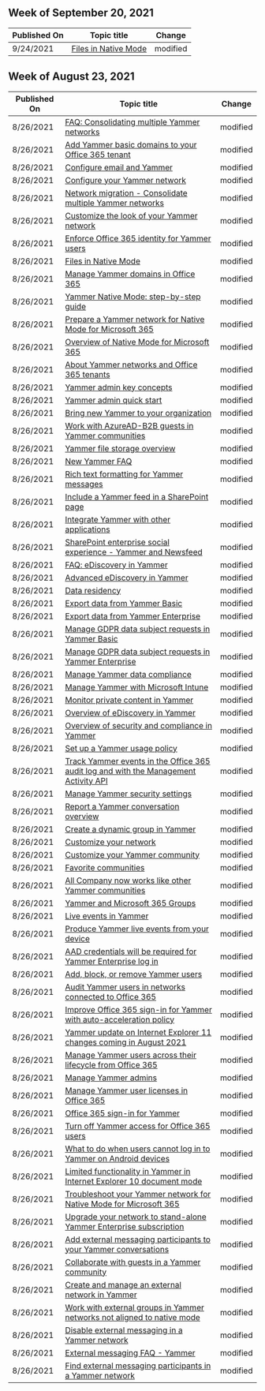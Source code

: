 <!-- This file is generated automatically each week. Changes made to this file will be overwritten.-->



## Week of September 20, 2021


| Published On |Topic title | Change |
|------|------------|--------|
| 9/24/2021 | [Files in Native Mode](/Yammer/configure-your-yammer-network/files-in-native-mode) | modified |


## Week of August 23, 2021


| Published On |Topic title | Change |
|------|------------|--------|
| 8/26/2021 | [FAQ: Consolidating multiple Yammer networks](/Yammer/configure-your-yammer-network/faq-consolidate-multiple-yammer-networks) | modified |
| 8/26/2021 | [Add Yammer basic domains to your Office 365 tenant](/Yammer/configure-your-yammer-network/add-basic-domains-to-office-365) | modified |
| 8/26/2021 | [Configure email and Yammer](/Yammer/configure-your-yammer-network/configure-email-and-yammer) | modified |
| 8/26/2021 | [Configure your Yammer network](/Yammer/configure-your-yammer-network/configure-yammer) | modified |
| 8/26/2021 | [Network migration - Consolidate multiple Yammer networks](/Yammer/configure-your-yammer-network/consolidate-multiple-yammer-networks) | modified |
| 8/26/2021 | [Customize the look of your Yammer network](/Yammer/configure-your-yammer-network/customize-the-look-of-yammer) | modified |
| 8/26/2021 | [Enforce Office 365 identity for Yammer users](/Yammer/configure-your-yammer-network/enforce-office-365-identity) | modified |
| 8/26/2021 | [Files in Native Mode](/Yammer/configure-your-yammer-network/files-in-native-mode) | modified |
| 8/26/2021 | [Manage Yammer domains in Office 365](/Yammer/configure-your-yammer-network/manage-yammer-domains) | modified |
| 8/26/2021 | [Yammer Native Mode: step-by-step guide](/Yammer/configure-your-yammer-network/native-mode-step-by-step-guide) | modified |
| 8/26/2021 | [Prepare a Yammer network for Native Mode for Microsoft 365](/Yammer/configure-your-yammer-network/native-mode) | modified |
| 8/26/2021 | [Overview of Native Mode for Microsoft 365](/Yammer/configure-your-yammer-network/overview-native-mode) | modified |
| 8/26/2021 | [About Yammer networks and Office 365 tenants](/Yammer/configure-your-yammer-network/yammer-and-office-365) | modified |
| 8/26/2021 | [Yammer admin key concepts](/Yammer/get-started-with-yammer/admin-key-concepts) | modified |
| 8/26/2021 | [Yammer admin quick start](/Yammer/get-started-with-yammer/admin-quick-start) | modified |
| 8/26/2021 | [Bring new Yammer to your organization](/Yammer/get-started-with-yammer/administrative-settings-opt-in-newyammer) | modified |
| 8/26/2021 | [Work with AzureAD-B2B guests in Yammer communities](/Yammer/get-started-with-yammer/azure-ad-b2b-guests-yammer) | modified |
| 8/26/2021 | [Yammer file storage overview](/Yammer/get-started-with-yammer/file-storage) | modified |
| 8/26/2021 | [New Yammer FAQ](/Yammer/get-started-with-yammer/newyammer-faq) | modified |
| 8/26/2021 | [Rich text formatting for Yammer messages](/Yammer/get-started-with-yammer/rich-text-formatting) | modified |
| 8/26/2021 | [Include a Yammer feed in a SharePoint page](/Yammer/integrate-yammer-with-other-apps/embed-a-feed-into-a-sharepoint-site) | modified |
| 8/26/2021 | [Integrate Yammer with other applications](/Yammer/integrate-yammer-with-other-apps/integrate-with-other-applications) | modified |
| 8/26/2021 | [SharePoint enterprise social experience - Yammer and Newsfeed](/Yammer/integrate-yammer-with-other-apps/yammer-and-newsfeed) | modified |
| 8/26/2021 | [FAQ: eDiscovery in Yammer](/Yammer/manage-security-and-compliance/faq-ediscovery) | modified |
| 8/26/2021 | [Advanced eDiscovery in Yammer](/Yammer/manage-security-and-compliance/advanced-ediscovery) | modified |
| 8/26/2021 | [Data residency](/Yammer/manage-security-and-compliance/data-residency) | modified |
| 8/26/2021 | [Export data from Yammer Basic](/Yammer/manage-security-and-compliance/export-yammer-basic-data) | modified |
| 8/26/2021 | [Export data from Yammer Enterprise](/Yammer/manage-security-and-compliance/export-yammer-enterprise-data) | modified |
| 8/26/2021 | [Manage GDPR data subject requests in Yammer Basic](/Yammer/manage-security-and-compliance/gdpr-requests-in-yammer-basic) | modified |
| 8/26/2021 | [Manage GDPR data subject requests in Yammer Enterprise](/Yammer/manage-security-and-compliance/gdpr-requests-in-yammer-enterprise) | modified |
| 8/26/2021 | [Manage Yammer data compliance](/Yammer/manage-security-and-compliance/manage-data-compliance) | modified |
| 8/26/2021 | [Manage Yammer with Microsoft Intune](/Yammer/manage-security-and-compliance/manage-yammer-with-intune) | modified |
| 8/26/2021 | [Monitor private content in Yammer](/Yammer/manage-security-and-compliance/monitor-private-content) | modified |
| 8/26/2021 | [Overview of eDiscovery in Yammer](/Yammer/manage-security-and-compliance/overview-of-ediscovery) | modified |
| 8/26/2021 | [Overview of security and compliance in Yammer](/Yammer/manage-security-and-compliance/security-and-compliance) | modified |
| 8/26/2021 | [Set up a Yammer usage policy](/Yammer/manage-security-and-compliance/set-up-a-usage-policy) | modified |
| 8/26/2021 | [Track Yammer events in the Office 365 audit log and with the Management Activity API](/Yammer/manage-security-and-compliance/track-yammer-events) | modified |
| 8/26/2021 | [Manage Yammer security settings](/Yammer/manage-security-and-compliance/yammer-security-settings) | modified |
| 8/26/2021 | [Report a Yammer conversation overview](/Yammer/manage-yammer-groups/configure-conversation-reporting) | modified |
| 8/26/2021 | [Create a dynamic group in Yammer](/Yammer/manage-yammer-groups/create-a-dynamic-group) | modified |
| 8/26/2021 | [Customize your network](/Yammer/manage-yammer-groups/customize-your-network) | modified |
| 8/26/2021 | [Customize your Yammer community](/Yammer/manage-yammer-groups/customize-your-yammer-community) | modified |
| 8/26/2021 | [Favorite communities](/Yammer/manage-yammer-groups/favorite-communities) | modified |
| 8/26/2021 | [All Company now works like other Yammer communities](/Yammer/manage-yammer-groups/yammer-all-company-yammer-community) | modified |
| 8/26/2021 | [Yammer and Microsoft 365 Groups](/Yammer/manage-yammer-groups/yammer-and-office-365-groups) | modified |
| 8/26/2021 | [Live events in Yammer](/Yammer/manage-yammer-groups/yammer-live-events) | modified |
| 8/26/2021 | [Produce Yammer live events from your device](/Yammer/manage-yammer-groups/yammer-produce-live-events-from-your-device-coming-soon) | modified |
| 8/26/2021 | [AAD credentials will be required for Yammer Enterprise log in](/Yammer/manage-yammer-users/aad-account-required) | modified |
| 8/26/2021 | [Add, block, or remove Yammer users](/Yammer/manage-yammer-users/add-block-or-remove-users) | modified |
| 8/26/2021 | [Audit Yammer users in networks connected to Office 365](/Yammer/manage-yammer-users/audit-users-connected-to-office-365) | modified |
| 8/26/2021 | [Improve Office 365 sign-in for Yammer with auto-acceleration policy](/Yammer/manage-yammer-users/auto-acceleration-policy-for-signing-in) | modified |
| 8/26/2021 | [Yammer update on Internet Explorer 11 changes coming in August 2021](/Yammer/manage-yammer-users/internet-explorer-11-retirement) | modified |
| 8/26/2021 | [Manage Yammer users across their lifecycle from Office 365](/Yammer/manage-yammer-users/manage-users-across-their-lifecycle) | modified |
| 8/26/2021 | [Manage Yammer admins](/Yammer/manage-yammer-users/manage-yammer-admins) | modified |
| 8/26/2021 | [Manage Yammer user licenses in Office 365](/Yammer/manage-yammer-users/manage-yammer-licenses-in-office-365) | modified |
| 8/26/2021 | [Office 365 sign-in for Yammer](/Yammer/manage-yammer-users/office-365-sign-in) | modified |
| 8/26/2021 | [Turn off Yammer access for Office 365 users](/Yammer/manage-yammer-users/turn-off-user-access) | modified |
| 8/26/2021 | [What to do when users cannot log in to Yammer on Android devices](/Yammer/troubleshoot-problems/help-users-log-in-to-yammer-on-android-devices) | modified |
| 8/26/2021 | [Limited functionality in Yammer in Internet Explorer 10 document mode](/Yammer/troubleshoot-problems/limited-functionality-in-explorer-10-document-mode) | modified |
| 8/26/2021 | [Troubleshoot your Yammer network for Native Mode for Microsoft 365](/Yammer/troubleshoot-problems/troubleshoot-native-mode) | modified |
| 8/26/2021 | [Upgrade your network to stand-alone Yammer Enterprise subscription](/Yammer/troubleshoot-problems/upgrade-your-network-to-stand-alone-yammer) | modified |
| 8/26/2021 | [Add external messaging participants to your Yammer conversations](/Yammer/work-with-external-users/add-external-participants) | modified |
| 8/26/2021 | [Collaborate with guests in a Yammer community](/Yammer/work-with-external-users/collaborate-guests-external-yammer-community) | modified |
| 8/26/2021 | [Create and manage an external network in Yammer](/Yammer/work-with-external-users/create-and-manage-an-external-network) | modified |
| 8/26/2021 | [Work with external groups in Yammer networks not aligned to native mode](/Yammer/work-with-external-users/create-and-manage-external-groups) | modified |
| 8/26/2021 | [Disable external messaging in a Yammer network](/Yammer/work-with-external-users/disable-external-messaging) | modified |
| 8/26/2021 | [External messaging FAQ - Yammer](/Yammer/work-with-external-users/external-messaging-faq) | modified |
| 8/26/2021 | [Find external messaging participants in a Yammer network](/Yammer/work-with-external-users/find-external-participants) | modified |
